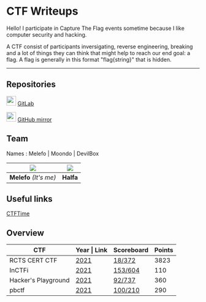 # **CTF Writeups**

Hello! I participate in Capture The Flag events sometime because I like computer security and hacking.

A CTF consist of participants inversigating, reverse engineering, breaking and a lot of things they can think that might help to reach our end goal: a flag. A flag is generally in this format "flag{string}" that is hidden.

---

## Repositories

<img src="https://about.gitlab.com/images/press/logo/svg/gitlab-icon-rgb.svg" width=25> [GitLab](https://gitlab.com/Melefo/ctf-writeups)

<img src="https://github.githubassets.com/images/modules/logos_page/GitHub-Mark.png" width=25> [GitHub mirror](https://github.com/Melefo/CTF-writeups)

## **Team**
Names : Melefo | Moondo | DevilBox

| <img src="https://github.com/melefo.png?size=150" /> | <img src="https://github.com/mllusar.png?size=150" /> |
|:----------------------------------------------------:|:-----------------------------------------------------:|
|               **Melefo** *(It's me)*                 |                       **Halfa**                       |

## Useful links

[CTFTime](https://ctftime.org/)

## **Overview**

|      CTF      |        Year \| Link       |                Scoreboard                 | Points |
| ------------- | ---------------------- | ----------------------------------------- | ------ |
| RCTS CERT CTF | [2021](RCTS_CERT/2021) | [18/372](https://ctftime.org/event/1420/) | 	3823  |
| InCTFi | [2021](InCTFi/2021) | [153/604](https://ctftime.org/event/1370) | 	110  |
| Hacker's Playground | [2021](Hacker's_Playground/2021) | [92/737](https://ctftime.org/event/1396) | 	360  |
| pbctf | [2021](pbctf/2021) | [100/210](https://ctftime.org/event/1371) | 	290  |